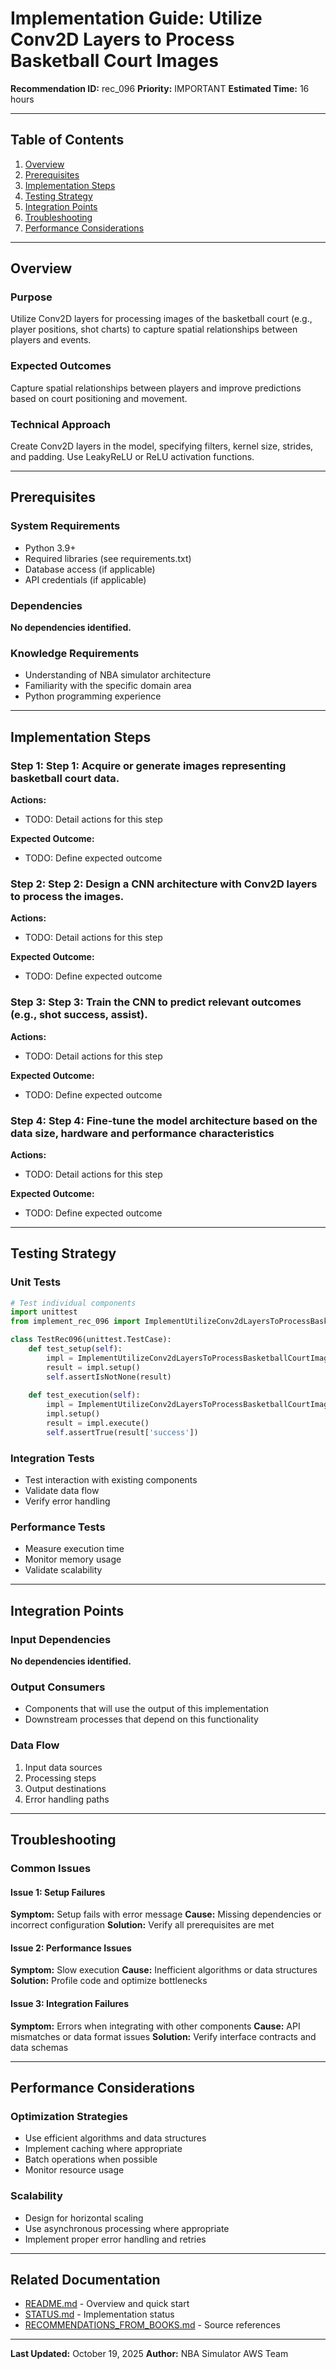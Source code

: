# Implementation Guide: Utilize Conv2D Layers to Process Basketball Court Images

**Recommendation ID:** rec_096
**Priority:** IMPORTANT
**Estimated Time:** 16 hours

---

## Table of Contents

1. [Overview](#overview)
2. [Prerequisites](#prerequisites)
3. [Implementation Steps](#implementation-steps)
4. [Testing Strategy](#testing-strategy)
5. [Integration Points](#integration-points)
6. [Troubleshooting](#troubleshooting)
7. [Performance Considerations](#performance-considerations)

---

## Overview

### Purpose

Utilize Conv2D layers for processing images of the basketball court (e.g., player positions, shot charts) to capture spatial relationships between players and events.

### Expected Outcomes

Capture spatial relationships between players and improve predictions based on court positioning and movement.

### Technical Approach

Create Conv2D layers in the model, specifying filters, kernel size, strides, and padding. Use LeakyReLU or ReLU activation functions.

---

## Prerequisites

### System Requirements

- Python 3.9+
- Required libraries (see requirements.txt)
- Database access (if applicable)
- API credentials (if applicable)

### Dependencies

**No dependencies identified.**

### Knowledge Requirements

- Understanding of NBA simulator architecture
- Familiarity with the specific domain area
- Python programming experience

---

## Implementation Steps

### Step 1: Step 1: Acquire or generate images representing basketball court data.

**Actions:**
- TODO: Detail actions for this step

**Expected Outcome:**
- TODO: Define expected outcome

### Step 2: Step 2: Design a CNN architecture with Conv2D layers to process the images.

**Actions:**
- TODO: Detail actions for this step

**Expected Outcome:**
- TODO: Define expected outcome

### Step 3: Step 3: Train the CNN to predict relevant outcomes (e.g., shot success, assist).

**Actions:**
- TODO: Detail actions for this step

**Expected Outcome:**
- TODO: Define expected outcome

### Step 4: Step 4: Fine-tune the model architecture based on the data size, hardware and performance characteristics

**Actions:**
- TODO: Detail actions for this step

**Expected Outcome:**
- TODO: Define expected outcome



---

## Testing Strategy

### Unit Tests

```python
# Test individual components
import unittest
from implement_rec_096 import ImplementUtilizeConv2dLayersToProcessBasketballCourtImages

class TestRec096(unittest.TestCase):
    def test_setup(self):
        impl = ImplementUtilizeConv2dLayersToProcessBasketballCourtImages()
        result = impl.setup()
        self.assertIsNotNone(result)
    
    def test_execution(self):
        impl = ImplementUtilizeConv2dLayersToProcessBasketballCourtImages()
        impl.setup()
        result = impl.execute()
        self.assertTrue(result['success'])
```

### Integration Tests

- Test interaction with existing components
- Validate data flow
- Verify error handling

### Performance Tests

- Measure execution time
- Monitor memory usage
- Validate scalability

---

## Integration Points

### Input Dependencies

**No dependencies identified.**

### Output Consumers

- Components that will use the output of this implementation
- Downstream processes that depend on this functionality

### Data Flow

1. Input data sources
2. Processing steps
3. Output destinations
4. Error handling paths

---

## Troubleshooting

### Common Issues

#### Issue 1: Setup Failures

**Symptom:** Setup fails with error message
**Cause:** Missing dependencies or incorrect configuration
**Solution:** Verify all prerequisites are met

#### Issue 2: Performance Issues

**Symptom:** Slow execution
**Cause:** Inefficient algorithms or data structures
**Solution:** Profile code and optimize bottlenecks

#### Issue 3: Integration Failures

**Symptom:** Errors when integrating with other components
**Cause:** API mismatches or data format issues
**Solution:** Verify interface contracts and data schemas

---

## Performance Considerations

### Optimization Strategies

- Use efficient algorithms and data structures
- Implement caching where appropriate
- Batch operations when possible
- Monitor resource usage

### Scalability

- Design for horizontal scaling
- Use asynchronous processing where appropriate
- Implement proper error handling and retries

---

## Related Documentation

- [README.md](README.md) - Overview and quick start
- [STATUS.md](STATUS.md) - Implementation status
- [RECOMMENDATIONS_FROM_BOOKS.md](RECOMMENDATIONS_FROM_BOOKS.md) - Source references

---

**Last Updated:** October 19, 2025
**Author:** NBA Simulator AWS Team
